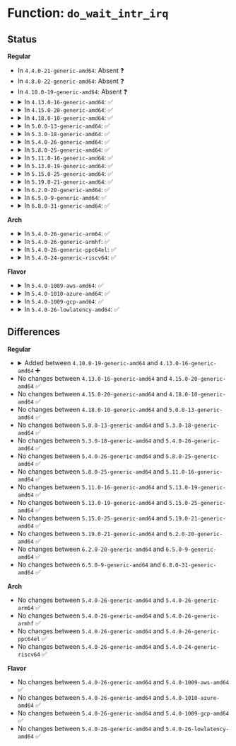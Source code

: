 # Function: <code>do_wait_intr_irq</code>

## Status
<b>Regular</b>
<ul>
<li>
In <code>4.4.0-21-generic-amd64</code>: Absent ❓
</li>
<li>
In <code>4.8.0-22-generic-amd64</code>: Absent ❓
</li>
<li>
In <code>4.10.0-19-generic-amd64</code>: Absent ❓
</li>
<li>
<details>
<summary>In <code>4.13.0-16-generic-amd64</code>: ✅</summary>

```c
int do_wait_intr_irq(wait_queue_head_t * wq, wait_queue_entry_t * wait)
```

```json
{
  "name": "do_wait_intr_irq",
  "collision_type": "Unique Global",
  "inline_type": "No",
  "funcs": [
    {
      "addr": 18446744071579671024,
      "name": "do_wait_intr_irq",
      "external": true,
      "loc": "kernel/sched/wait.c:269",
      "file": "kernel/sched/wait.c",
      "inline": "seen, unknown",
      "caller_inline": [],
      "caller_func": [
        "fs/timerfd.c:timerfd_read"
      ]
    }
  ],
  "symbols": [
    {
      "addr": 18446744071579671024,
      "name": "do_wait_intr_irq",
      "section": ".text",
      "bind": "STB_GLOBAL",
      "size": 135
    }
  ]
}
```
</details>
</li>
<li>
<details>
<summary>In <code>4.15.0-20-generic-amd64</code>: ✅</summary>

```c
int do_wait_intr_irq(wait_queue_head_t * wq, wait_queue_entry_t * wait)
```

```json
{
  "name": "do_wait_intr_irq",
  "collision_type": "Unique Global",
  "inline_type": "No",
  "funcs": [
    {
      "addr": 18446744071579701776,
      "name": "do_wait_intr_irq",
      "external": true,
      "loc": "kernel/sched/wait.c:324",
      "file": "kernel/sched/wait.c",
      "inline": "seen, unknown",
      "caller_inline": [],
      "caller_func": [
        "fs/timerfd.c:timerfd_read"
      ]
    }
  ],
  "symbols": [
    {
      "addr": 18446744071579701776,
      "name": "do_wait_intr_irq",
      "section": ".text",
      "bind": "STB_GLOBAL",
      "size": 135
    }
  ]
}
```
</details>
</li>
<li>
<details>
<summary>In <code>4.18.0-10-generic-amd64</code>: ✅</summary>

```c
int do_wait_intr_irq(wait_queue_head_t * wq, wait_queue_entry_t * wait)
```

```json
{
  "name": "do_wait_intr_irq",
  "collision_type": "Unique Global",
  "inline_type": "No",
  "funcs": [
    {
      "addr": 18446744071579735904,
      "name": "do_wait_intr_irq",
      "external": true,
      "loc": "kernel/sched/wait.c:319",
      "file": "kernel/sched/wait.c",
      "inline": "seen, unknown",
      "caller_inline": [],
      "caller_func": [
        "fs/timerfd.c:timerfd_read"
      ]
    }
  ],
  "symbols": [
    {
      "addr": 18446744071579735904,
      "name": "do_wait_intr_irq",
      "section": ".text",
      "bind": "STB_GLOBAL",
      "size": 136
    }
  ]
}
```
</details>
</li>
<li>
<details>
<summary>In <code>5.0.0-13-generic-amd64</code>: ✅</summary>

```c
int do_wait_intr_irq(wait_queue_head_t * wq, wait_queue_entry_t * wait)
```

```json
{
  "name": "do_wait_intr_irq",
  "collision_type": "Unique Global",
  "inline_type": "No",
  "funcs": [
    {
      "addr": 18446744071579775584,
      "name": "do_wait_intr_irq",
      "external": true,
      "loc": "kernel/sched/wait.c:321",
      "file": "kernel/sched/wait.c",
      "inline": "seen, unknown",
      "caller_inline": [],
      "caller_func": [
        "fs/timerfd.c:timerfd_read"
      ]
    }
  ],
  "symbols": [
    {
      "addr": 18446744071579775584,
      "name": "do_wait_intr_irq",
      "section": ".text",
      "bind": "STB_GLOBAL",
      "size": 136
    }
  ]
}
```
</details>
</li>
<li>
<details>
<summary>In <code>5.3.0-18-generic-amd64</code>: ✅</summary>

```c
int do_wait_intr_irq(wait_queue_head_t * wq, wait_queue_entry_t * wait)
```

```json
{
  "name": "do_wait_intr_irq",
  "collision_type": "Unique Global",
  "inline_type": "No",
  "funcs": [
    {
      "addr": 18446744071579803232,
      "name": "do_wait_intr_irq",
      "external": true,
      "loc": "kernel/sched/wait.c:318",
      "file": "kernel/sched/wait.c",
      "inline": "seen, unknown",
      "caller_inline": [],
      "caller_func": [
        "fs/timerfd.c:timerfd_read"
      ]
    }
  ],
  "symbols": [
    {
      "addr": 18446744071579803232,
      "name": "do_wait_intr_irq",
      "section": ".text",
      "bind": "STB_GLOBAL",
      "size": 147
    }
  ]
}
```
</details>
</li>
<li>
<details>
<summary>In <code>5.4.0-26-generic-amd64</code>: ✅</summary>

```c
int do_wait_intr_irq(wait_queue_head_t * wq, wait_queue_entry_t * wait)
```

```json
{
  "name": "do_wait_intr_irq",
  "collision_type": "Unique Global",
  "inline_type": "No",
  "funcs": [
    {
      "addr": 18446744071579850800,
      "name": "do_wait_intr_irq",
      "external": true,
      "loc": "kernel/sched/wait.c:318",
      "file": "kernel/sched/wait.c",
      "inline": "seen, unknown",
      "caller_inline": [],
      "caller_func": [
        "fs/timerfd.c:timerfd_read"
      ]
    }
  ],
  "symbols": [
    {
      "addr": 18446744071579850800,
      "name": "do_wait_intr_irq",
      "section": ".text",
      "bind": "STB_GLOBAL",
      "size": 147
    }
  ]
}
```
</details>
</li>
<li>
<details>
<summary>In <code>5.8.0-25-generic-amd64</code>: ✅</summary>

```c
int do_wait_intr_irq(wait_queue_head_t * wq, wait_queue_entry_t * wait)
```

```json
{
  "name": "do_wait_intr_irq",
  "collision_type": "Unique Global",
  "inline_type": "No",
  "funcs": [
    {
      "addr": 18446744071579889312,
      "name": "do_wait_intr_irq",
      "external": true,
      "loc": "kernel/sched/wait.c:335",
      "file": "kernel/sched/wait.c",
      "inline": "seen, unknown",
      "caller_inline": [],
      "caller_func": [
        "fs/timerfd.c:timerfd_read"
      ]
    }
  ],
  "symbols": [
    {
      "addr": 18446744071579889312,
      "name": "do_wait_intr_irq",
      "section": ".text",
      "bind": "STB_GLOBAL",
      "size": 143
    }
  ]
}
```
</details>
</li>
<li>
<details>
<summary>In <code>5.11.0-16-generic-amd64</code>: ✅</summary>

```c
int do_wait_intr_irq(wait_queue_head_t * wq, wait_queue_entry_t * wait)
```

```json
{
  "name": "do_wait_intr_irq",
  "collision_type": "Unique Global",
  "inline_type": "No",
  "funcs": [
    {
      "addr": 18446744071579883776,
      "name": "do_wait_intr_irq",
      "external": true,
      "loc": "kernel/sched/wait.c:350",
      "file": "kernel/sched/wait.c",
      "inline": "seen, unknown",
      "caller_inline": [],
      "caller_func": [
        "fs/timerfd.c:timerfd_read"
      ]
    }
  ],
  "symbols": [
    {
      "addr": 18446744071579883776,
      "name": "do_wait_intr_irq",
      "section": ".text",
      "bind": "STB_GLOBAL",
      "size": 153
    }
  ]
}
```
</details>
</li>
<li>
<details>
<summary>In <code>5.13.0-19-generic-amd64</code>: ✅</summary>

```c
int do_wait_intr_irq(wait_queue_head_t * wq, wait_queue_entry_t * wait)
```

```json
{
  "name": "do_wait_intr_irq",
  "collision_type": "Unique Global",
  "inline_type": "No",
  "funcs": [
    {
      "addr": 18446744071579892960,
      "name": "do_wait_intr_irq",
      "external": true,
      "loc": "kernel/sched/wait.c:355",
      "file": "kernel/sched/wait.c",
      "inline": "seen, unknown",
      "caller_inline": [],
      "caller_func": [
        "fs/timerfd.c:timerfd_read"
      ]
    }
  ],
  "symbols": [
    {
      "addr": 18446744071579892960,
      "name": "do_wait_intr_irq",
      "section": ".text",
      "bind": "STB_GLOBAL",
      "size": 153
    }
  ]
}
```
</details>
</li>
<li>
<details>
<summary>In <code>5.15.0-25-generic-amd64</code>: ✅</summary>

```c
int do_wait_intr_irq(wait_queue_head_t * wq, wait_queue_entry_t * wait)
```

```json
{
  "name": "do_wait_intr_irq",
  "collision_type": "Unique Global",
  "inline_type": "No",
  "funcs": [
    {
      "addr": 18446744071580007888,
      "name": "do_wait_intr_irq",
      "external": true,
      "loc": "kernel/sched/wait.c:363",
      "file": "kernel/sched/wait.c",
      "inline": "seen, unknown",
      "caller_inline": [],
      "caller_func": [
        "fs/timerfd.c:timerfd_read"
      ]
    }
  ],
  "symbols": [
    {
      "addr": 18446744071580007888,
      "name": "do_wait_intr_irq",
      "section": ".text",
      "bind": "STB_GLOBAL",
      "size": 134
    }
  ]
}
```
</details>
</li>
<li>
<details>
<summary>In <code>5.19.0-21-generic-amd64</code>: ✅</summary>

```c
int do_wait_intr_irq(wait_queue_head_t * wq, wait_queue_entry_t * wait)
```

```json
{
  "name": "do_wait_intr_irq",
  "collision_type": "Unique Global",
  "inline_type": "No",
  "funcs": [
    {
      "addr": 18446744071580156240,
      "name": "do_wait_intr_irq",
      "external": true,
      "loc": "kernel/sched/wait.c:362",
      "file": "kernel/sched/build_utility.c",
      "inline": "seen, unknown",
      "caller_inline": [],
      "caller_func": [
        "fs/timerfd.c:timerfd_read"
      ]
    }
  ],
  "symbols": [
    {
      "addr": 18446744071580156240,
      "name": "do_wait_intr_irq",
      "section": ".text",
      "bind": "STB_GLOBAL",
      "size": 148
    }
  ]
}
```
</details>
</li>
<li>
<details>
<summary>In <code>6.2.0-20-generic-amd64</code>: ✅</summary>

```c
int do_wait_intr_irq(wait_queue_head_t * wq, wait_queue_entry_t * wait)
```

```json
{
  "name": "do_wait_intr_irq",
  "collision_type": "Unique Global",
  "inline_type": "No",
  "funcs": [
    {
      "addr": 18446744071580337088,
      "name": "do_wait_intr_irq",
      "external": true,
      "loc": "kernel/sched/wait.c:366",
      "file": "kernel/sched/build_utility.c",
      "inline": "seen, unknown",
      "caller_inline": [],
      "caller_func": [
        "fs/timerfd.c:timerfd_read"
      ]
    }
  ],
  "symbols": [
    {
      "addr": 18446744071580337088,
      "name": "do_wait_intr_irq",
      "section": ".text",
      "bind": "STB_GLOBAL",
      "size": 148
    }
  ]
}
```
</details>
</li>
<li>
<details>
<summary>In <code>6.5.0-9-generic-amd64</code>: ✅</summary>

```c
int do_wait_intr_irq(wait_queue_head_t * wq, wait_queue_entry_t * wait)
```

```json
{
  "name": "do_wait_intr_irq",
  "collision_type": "Unique Global",
  "inline_type": "No",
  "funcs": [
    {
      "addr": 18446744071580404512,
      "name": "do_wait_intr_irq",
      "external": true,
      "loc": "kernel/sched/wait.c:366",
      "file": "kernel/sched/build_utility.c",
      "inline": "seen, unknown",
      "caller_inline": [],
      "caller_func": [
        "fs/timerfd.c:timerfd_read",
        "fs/eventfd.c:eventfd_write",
        "fs/eventfd.c:eventfd_read"
      ]
    }
  ],
  "symbols": [
    {
      "addr": 18446744071580404512,
      "name": "do_wait_intr_irq",
      "section": ".text",
      "bind": "STB_GLOBAL",
      "size": 148
    }
  ]
}
```
</details>
</li>
<li>
<details>
<summary>In <code>6.8.0-31-generic-amd64</code>: ✅</summary>

```c
int do_wait_intr_irq(wait_queue_head_t * wq, wait_queue_entry_t * wait)
```

```json
{
  "name": "do_wait_intr_irq",
  "collision_type": "Unique Global",
  "inline_type": "No",
  "funcs": [
    {
      "addr": 18446744071580461312,
      "name": "do_wait_intr_irq",
      "external": true,
      "loc": "kernel/sched/wait.c:331",
      "file": "kernel/sched/build_utility.c",
      "inline": "seen, unknown",
      "caller_inline": [],
      "caller_func": [
        "fs/timerfd.c:timerfd_read",
        "fs/eventfd.c:eventfd_write",
        "fs/eventfd.c:eventfd_read"
      ]
    }
  ],
  "symbols": [
    {
      "addr": 18446744071580461312,
      "name": "do_wait_intr_irq",
      "section": ".text",
      "bind": "STB_GLOBAL",
      "size": 148
    }
  ]
}
```
</details>
</li>
</ul>
<b>Arch</b>
<ul>
<li>
<details>
<summary>In <code>5.4.0-26-generic-arm64</code>: ✅</summary>

```c
int do_wait_intr_irq(wait_queue_head_t * wq, wait_queue_entry_t * wait)
```

```json
{
  "name": "do_wait_intr_irq",
  "collision_type": "Unique Global",
  "inline_type": "No",
  "funcs": [
    {
      "addr": 18446603336491041960,
      "name": "do_wait_intr_irq",
      "external": true,
      "loc": "kernel/sched/wait.c:318",
      "file": "kernel/sched/wait.c",
      "inline": "seen, unknown",
      "caller_inline": [],
      "caller_func": [
        "fs/timerfd.c:timerfd_read"
      ]
    }
  ],
  "symbols": [
    {
      "addr": 18446603336491041960,
      "name": "do_wait_intr_irq",
      "section": ".text",
      "bind": "STB_GLOBAL",
      "size": 264
    }
  ]
}
```
</details>
</li>
<li>
<details>
<summary>In <code>5.4.0-26-generic-armhf</code>: ✅</summary>

```c
int do_wait_intr_irq(wait_queue_head_t * wq, wait_queue_entry_t * wait)
```

```json
{
  "name": "do_wait_intr_irq",
  "collision_type": "Unique Global",
  "inline_type": "No",
  "funcs": [
    {
      "addr": 3225051208,
      "name": "do_wait_intr_irq",
      "external": true,
      "loc": "kernel/sched/wait.c:318",
      "file": "kernel/sched/wait.c",
      "inline": "seen, unknown",
      "caller_inline": [],
      "caller_func": [
        "fs/timerfd.c:timerfd_read"
      ]
    }
  ],
  "symbols": [
    {
      "addr": 3225051208,
      "name": "do_wait_intr_irq",
      "section": ".text",
      "bind": "STB_GLOBAL",
      "size": 228
    }
  ]
}
```
</details>
</li>
<li>
<details>
<summary>In <code>5.4.0-26-generic-ppc64el</code>: ✅</summary>

```c
int do_wait_intr_irq(wait_queue_head_t * wq, wait_queue_entry_t * wait)
```

```json
{
  "name": "do_wait_intr_irq",
  "collision_type": "Unique Global",
  "inline_type": "No",
  "funcs": [
    {
      "addr": 13835058055283921200,
      "name": "do_wait_intr_irq",
      "external": true,
      "loc": "kernel/sched/wait.c:318",
      "file": "kernel/sched/wait.c",
      "inline": "seen, unknown",
      "caller_inline": [],
      "caller_func": [
        "fs/timerfd.c:timerfd_read"
      ]
    }
  ],
  "symbols": [
    {
      "addr": 13835058055283921200,
      "name": "do_wait_intr_irq",
      "section": ".text",
      "bind": "STB_GLOBAL",
      "size": 284
    }
  ]
}
```
</details>
</li>
<li>
<details>
<summary>In <code>5.4.0-24-generic-riscv64</code>: ✅</summary>

```c
int do_wait_intr_irq(wait_queue_head_t * wq, wait_queue_entry_t * wait)
```

```json
{
  "name": "do_wait_intr_irq",
  "collision_type": "Unique Global",
  "inline_type": "No",
  "funcs": [
    {
      "addr": 18446743936271641990,
      "name": "do_wait_intr_irq",
      "external": true,
      "loc": "kernel/sched/wait.c:318",
      "file": "kernel/sched/wait.c",
      "inline": "seen, unknown",
      "caller_inline": [],
      "caller_func": [
        "fs/timerfd.c:timerfd_read"
      ]
    }
  ],
  "symbols": [
    {
      "addr": 18446743936271641990,
      "name": "do_wait_intr_irq",
      "section": ".text",
      "bind": "STB_GLOBAL",
      "size": 192
    }
  ]
}
```
</details>
</li>
</ul>
<b>Flavor</b>
<ul>
<li>
<details>
<summary>In <code>5.4.0-1009-aws-amd64</code>: ✅</summary>

```c
int do_wait_intr_irq(wait_queue_head_t * wq, wait_queue_entry_t * wait)
```

```json
{
  "name": "do_wait_intr_irq",
  "collision_type": "Unique Global",
  "inline_type": "No",
  "funcs": [
    {
      "addr": 18446744071579823152,
      "name": "do_wait_intr_irq",
      "external": true,
      "loc": "kernel/sched/wait.c:318",
      "file": "kernel/sched/wait.c",
      "inline": "seen, unknown",
      "caller_inline": [],
      "caller_func": [
        "fs/timerfd.c:timerfd_read"
      ]
    }
  ],
  "symbols": [
    {
      "addr": 18446744071579823152,
      "name": "do_wait_intr_irq",
      "section": ".text",
      "bind": "STB_GLOBAL",
      "size": 147
    }
  ]
}
```
</details>
</li>
<li>
<details>
<summary>In <code>5.4.0-1010-azure-amd64</code>: ✅</summary>

```c
int do_wait_intr_irq(wait_queue_head_t * wq, wait_queue_entry_t * wait)
```

```json
{
  "name": "do_wait_intr_irq",
  "collision_type": "Unique Global",
  "inline_type": "No",
  "funcs": [
    {
      "addr": 18446744071579757760,
      "name": "do_wait_intr_irq",
      "external": true,
      "loc": "kernel/sched/wait.c:318",
      "file": "kernel/sched/wait.c",
      "inline": "seen, unknown",
      "caller_inline": [],
      "caller_func": [
        "fs/timerfd.c:timerfd_read"
      ]
    }
  ],
  "symbols": [
    {
      "addr": 18446744071579757760,
      "name": "do_wait_intr_irq",
      "section": ".text",
      "bind": "STB_GLOBAL",
      "size": 141
    }
  ]
}
```
</details>
</li>
<li>
<details>
<summary>In <code>5.4.0-1009-gcp-amd64</code>: ✅</summary>

```c
int do_wait_intr_irq(wait_queue_head_t * wq, wait_queue_entry_t * wait)
```

```json
{
  "name": "do_wait_intr_irq",
  "collision_type": "Unique Global",
  "inline_type": "No",
  "funcs": [
    {
      "addr": 18446744071579811168,
      "name": "do_wait_intr_irq",
      "external": true,
      "loc": "kernel/sched/wait.c:318",
      "file": "kernel/sched/wait.c",
      "inline": "seen, unknown",
      "caller_inline": [],
      "caller_func": [
        "fs/timerfd.c:timerfd_read"
      ]
    }
  ],
  "symbols": [
    {
      "addr": 18446744071579811168,
      "name": "do_wait_intr_irq",
      "section": ".text",
      "bind": "STB_GLOBAL",
      "size": 147
    }
  ]
}
```
</details>
</li>
<li>
<details>
<summary>In <code>5.4.0-26-lowlatency-amd64</code>: ✅</summary>

```c
int do_wait_intr_irq(wait_queue_head_t * wq, wait_queue_entry_t * wait)
```

```json
{
  "name": "do_wait_intr_irq",
  "collision_type": "Unique Global",
  "inline_type": "No",
  "funcs": [
    {
      "addr": 18446744071579856320,
      "name": "do_wait_intr_irq",
      "external": true,
      "loc": "kernel/sched/wait.c:318",
      "file": "kernel/sched/wait.c",
      "inline": "seen, unknown",
      "caller_inline": [],
      "caller_func": [
        "fs/timerfd.c:timerfd_read"
      ]
    }
  ],
  "symbols": [
    {
      "addr": 18446744071579856320,
      "name": "do_wait_intr_irq",
      "section": ".text",
      "bind": "STB_GLOBAL",
      "size": 138
    }
  ]
}
```
</details>
</li>
</ul>

## Differences
<b>Regular</b>
<ul>
<li>
<details>
<summary>Added between <code>4.10.0-19-generic-amd64</code> and <code>4.13.0-16-generic-amd64</code> ➕</summary>

```c
int do_wait_intr_irq(wait_queue_head_t * wq, wait_queue_entry_t * wait)
```
</details>
</li>
<li>
No changes between <code>4.13.0-16-generic-amd64</code> and <code>4.15.0-20-generic-amd64</code> ✅
</li>
<li>
No changes between <code>4.15.0-20-generic-amd64</code> and <code>4.18.0-10-generic-amd64</code> ✅
</li>
<li>
No changes between <code>4.18.0-10-generic-amd64</code> and <code>5.0.0-13-generic-amd64</code> ✅
</li>
<li>
No changes between <code>5.0.0-13-generic-amd64</code> and <code>5.3.0-18-generic-amd64</code> ✅
</li>
<li>
No changes between <code>5.3.0-18-generic-amd64</code> and <code>5.4.0-26-generic-amd64</code> ✅
</li>
<li>
No changes between <code>5.4.0-26-generic-amd64</code> and <code>5.8.0-25-generic-amd64</code> ✅
</li>
<li>
No changes between <code>5.8.0-25-generic-amd64</code> and <code>5.11.0-16-generic-amd64</code> ✅
</li>
<li>
No changes between <code>5.11.0-16-generic-amd64</code> and <code>5.13.0-19-generic-amd64</code> ✅
</li>
<li>
No changes between <code>5.13.0-19-generic-amd64</code> and <code>5.15.0-25-generic-amd64</code> ✅
</li>
<li>
No changes between <code>5.15.0-25-generic-amd64</code> and <code>5.19.0-21-generic-amd64</code> ✅
</li>
<li>
No changes between <code>5.19.0-21-generic-amd64</code> and <code>6.2.0-20-generic-amd64</code> ✅
</li>
<li>
No changes between <code>6.2.0-20-generic-amd64</code> and <code>6.5.0-9-generic-amd64</code> ✅
</li>
<li>
No changes between <code>6.5.0-9-generic-amd64</code> and <code>6.8.0-31-generic-amd64</code> ✅
</li>
</ul>
<b>Arch</b>
<ul>
<li>
No changes between <code>5.4.0-26-generic-amd64</code> and <code>5.4.0-26-generic-arm64</code> ✅
</li>
<li>
No changes between <code>5.4.0-26-generic-amd64</code> and <code>5.4.0-26-generic-armhf</code> ✅
</li>
<li>
No changes between <code>5.4.0-26-generic-amd64</code> and <code>5.4.0-26-generic-ppc64el</code> ✅
</li>
<li>
No changes between <code>5.4.0-26-generic-amd64</code> and <code>5.4.0-24-generic-riscv64</code> ✅
</li>
</ul>
<b>Flavor</b>
<ul>
<li>
No changes between <code>5.4.0-26-generic-amd64</code> and <code>5.4.0-1009-aws-amd64</code> ✅
</li>
<li>
No changes between <code>5.4.0-26-generic-amd64</code> and <code>5.4.0-1010-azure-amd64</code> ✅
</li>
<li>
No changes between <code>5.4.0-26-generic-amd64</code> and <code>5.4.0-1009-gcp-amd64</code> ✅
</li>
<li>
No changes between <code>5.4.0-26-generic-amd64</code> and <code>5.4.0-26-lowlatency-amd64</code> ✅
</li>
</ul>
